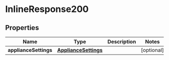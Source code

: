 

# InlineResponse200

## Properties

Name | Type | Description | Notes
------------ | ------------- | ------------- | -------------
**applianceSettings** | [**ApplianceSettings**](ApplianceSettings.md) |  |  [optional]



